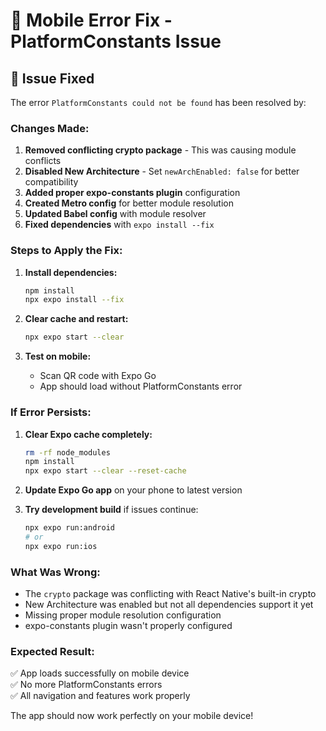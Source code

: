 # 📱 Mobile Error Fix - PlatformConstants Issue

## 🚨 Issue Fixed
The error `PlatformConstants could not be found` has been resolved by:

### **Changes Made:**
1. **Removed conflicting crypto package** - This was causing module conflicts
2. **Disabled New Architecture** - Set `newArchEnabled: false` for better compatibility
3. **Added proper expo-constants plugin** configuration
4. **Created Metro config** for better module resolution
5. **Updated Babel config** with module resolver
6. **Fixed dependencies** with `expo install --fix`

### **Steps to Apply the Fix:**

1. **Install dependencies:**
   ```bash
   npm install
   npx expo install --fix
   ```

2. **Clear cache and restart:**
   ```bash
   npx expo start --clear
   ```

3. **Test on mobile:**
   - Scan QR code with Expo Go
   - App should load without PlatformConstants error

### **If Error Persists:**

1. **Clear Expo cache completely:**
   ```bash
   rm -rf node_modules
   npm install
   npx expo start --clear --reset-cache
   ```

2. **Update Expo Go app** on your phone to latest version

3. **Try development build** if issues continue:
   ```bash
   npx expo run:android
   # or
   npx expo run:ios
   ```

### **What Was Wrong:**
- The `crypto` package was conflicting with React Native's built-in crypto
- New Architecture was enabled but not all dependencies support it yet
- Missing proper module resolution configuration
- expo-constants plugin wasn't properly configured

### **Expected Result:**
✅ App loads successfully on mobile device  
✅ No more PlatformConstants errors  
✅ All navigation and features work properly  

The app should now work perfectly on your mobile device!